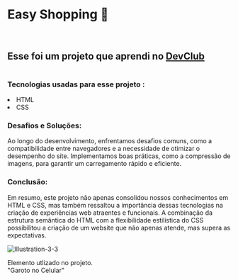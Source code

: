 ### <h1>Easy Shopping 📱</h1>
<br>

<h2>Esse foi um projeto que aprendi no <a href="https://rodolfomori.com.br/devclub">DevClub</a></h2>
<img scr=!image](https://github.com/gabrielfloss/projeto-responsivo-girlphone/assets/156703314/1c43dbca-7555-4d6e-bb38-4266ca05dfca) alt="">
<br>

### Tecnologias usadas para esse projeto :
 <li>HTML</li>
 <li>CSS</li>

 ### Desafios e Soluções:
 Ao longo do desenvolvimento, enfrentamos desafios comuns, como a compatibilidade entre navegadores e a necessidade de otimizar o desempenho do site. Implementamos boas práticas, como a compressão de imagens, para garantir um carregamento rápido e eficiente.


  ### Conclusão:
  Em resumo, este projeto não apenas consolidou nossos conhecimentos em HTML e CSS, mas também ressaltou a importância dessas tecnologias na criação de experiências web atraentes e funcionais. A combinação da estrutura semântica do HTML com a flexibilidade estilística do CSS possibilitou a criação de um website que não apenas atende, mas supera as expectativas.

![Illustration-3-3](https://github.com/gabrielfloss/projeto-responsivo-girlphone/assets/156703314/f612c5a0-f50f-4cb2-bc4b-8490e62a0dc4)
<p>Elemento utlizado no projeto.<br>"Garoto no Celular"</p>

